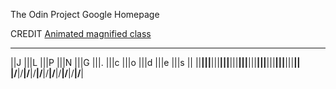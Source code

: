 The Odin Project Google Homepage

CREDIT
[Animated magnified class](https://icons8.com/icon/set/popular/pastel-glyph)

 ____ ____ ____ ____ ____ ____ ____ ____ ____ ____ ____ 
||J |||L |||P |||N |||G |||. |||c |||o |||d |||e |||s ||
||__|||__|||__|||__|||__|||__|||__|||__|||__|||__|||__||
|/__\|/__\|/__\|/__\|/__\|/__\|/__\|/__\|/__\|/__\|/__\|
